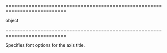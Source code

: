 <!--**
/*-------------------------------------------
    Auto-generated file. Do not modify.
-------------------------------------------

**-->
===========================================================================
<!--type-->object<!--/type-->
===========================================================================

<!--shortDescription-->
Specifies font options for the axis title.
<!--/shortDescription-->

<!--fullDescription-->

<!--/fullDescription-->